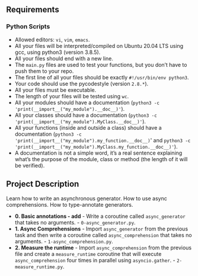 ##  Requirements

### Python Scripts
*   Allowed editors: `vi`, `vim`, `emacs`.
*   All your files will be interpreted/compiled on Ubuntu 20.04 LTS using gcc, using python3 (version 3.8.5).
*   All your files should end with a new line.
*   The `main.py` files are used to test your functions, but you don’t have to push them to your repo.
*   The first line of all your files should be exactly `#!/usr/bin/env python3`.
*   Your code should use the pycodestyle (version `2.8.*`).
*   All your files must be executable.
*   The length of your files will be tested using `wc`.
*   All your modules should have a documentation (`python3 -c 'print(__import__("my_module").__doc__)'`).
*   All your classes should have a documentation (`python3 -c 'print(__import__("my_module").MyClass.__doc__)'`).
*   All your functions (inside and outside a class) should have a documentation (`python3 -c 'print(__import__("my_module").my_function.__doc__)`' and `python3 -c 'print(__import__("my_module").MyClass.my_function.__doc__)'`).
*   A documentation is not a simple word, it’s a real sentence explaining what’s the purpose of the module, class or method (the length of it will be verified).


## Project Description
Learn how to write an asynchronous generator.
How to use async comprehensions.
How to type-annotate generators.


* **0. Basic annotations - add** - Write a coroutine called `async_generator` that takes no arguments. - `0-async_generator.py`.
* **1. Async Comprehensions** - Import `async_generator` from the previous task and then write a coroutine called `async_comprehension` that takes no arguments. - `1-async_comprehension.py`.
* **2. Measure the runtime** - Import `async_comprehension` from the previous file and create a `measure_runtime` coroutine that will execute `async_comprehension` four times in parallel using `asyncio.gather`. - `2-measure_runtime.py`.

